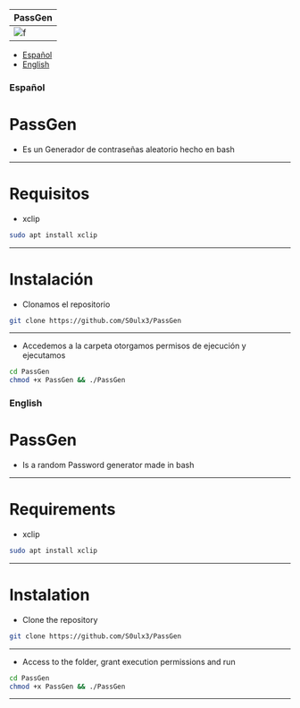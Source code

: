 | PassGen |
| ------- |
|![f]()

- [Español](#español)
- [English](#english)

### Español
# PassGen
- Es un Generador de contraseñas aleatorio hecho en bash
-------
# Requisitos
- xclip
```bash
sudo apt install xclip
```
-------------------
# Instalación
- Clonamos el repositorio
```bash
git clone https://github.com/S0ulx3/PassGen
```
-------------------
- Accedemos a la carpeta otorgamos permisos de ejecución y ejecutamos
```bash
cd PassGen
chmod +x PassGen && ./PassGen
```
### English
# PassGen
- Is a random Password generator made in bash
--------------
# Requirements
- xclip
```bash
sudo apt install xclip
```
-------------------
# Instalation
- Clone the repository
```bash
git clone https://github.com/S0ulx3/PassGen
```
-------------------
- Access to the folder, grant execution permissions and run
```bash
cd PassGen
chmod +x PassGen && ./PassGen
```
----------------------
